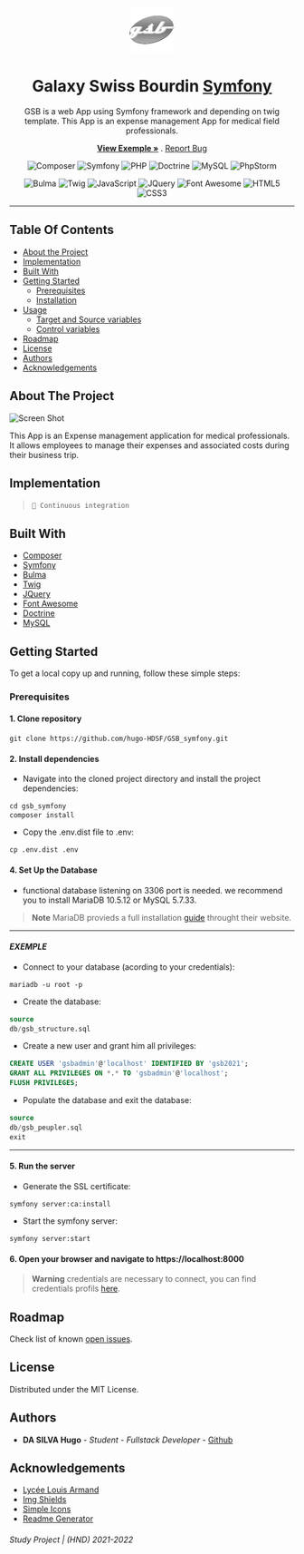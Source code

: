 <p align="center">
  <a>
    <img src="public/images/logo-icon.png" alt="Logo" width="80" >
  </a>
</p>

<h1 align="center">Galaxy Swiss Bourdin <a href="https://symfony.com/">Symfony</a></h1>

<p align="center">
  <p align="center">
      GSB is a web App using Symfony framework and depending on twig template. This App is an expense management App for medical field professionals.
  </p> 
  <p align="center">
    <a href="https://github.com/hugo-HDSF/GSB_symfony/assets/videos/blob/main/exemple.gif"><strong>View Exemple »</strong></a>
    .
    <a href="https://github.com/hugo-HDSF/GSB_symfony/issues">Report Bug</a>
  </p>
</p>

<div align="center">

![Composer](https://img.shields.io/badge/-Composer_1.11-885630?logo=composer&logoColor=white)
![Symfony](https://img.shields.io/badge/-Symfony_4.4-000000?logo=symfony&logoColor=white)
![PHP](https://img.shields.io/badge/-PHP_8.1-777BB4?logo=php&logoColor=white)
![Doctrine](https://img.shields.io/badge/-Doctrine_2.7-F05032?logo=doctrine&logoColor=white)
![MySQL](https://img.shields.io/badge/-MySQL_5.7-4479A1?logo=mysql&logoColor=white)
![PhpStorm](https://img.shields.io/badge/-PhpStorm-000000?logo=phpstorm&logoColor=white)
</div>

<div align="center">

![Bulma](https://img.shields.io/badge/-Bulma_0.9.3-00D1B2?logo=bulma&logoColor=white)
![Twig](https://img.shields.io/badge/-Twig_3.0-bfcf28?logo=twig&logoColor=black)
![JavaScript](https://img.shields.io/badge/-JavaScript-F7DF1E?logo=javascript&logoColor=black)
![JQuery](https://img.shields.io/badge/-JQuery_3.5.1-0769AD?logo=jquery&logoColor=white)
![Font Awesome](https://img.shields.io/badge/-FontAwesome-528DD7?logo=FontAwesome&logoColor=white)
![HTML5](https://img.shields.io/badge/-HTML5-E34F26?logo=html5&logoColor=white)
![CSS3](https://img.shields.io/badge/-CSS3-1572B6?logo=css3&logoColor=white)
</div>

-----

## Table Of Contents

* [About the Project](#about-the-project)
* [Implementation](#implementation)
* [Built With](#built-with)
* [Getting Started](#getting-started)
    * [Prerequisites](#prerequisites)
    * [Installation](#installation)
* [Usage](#usage)
    * [Target and Source variables](#target-and-source-variables)
    * [Control variables](#control-variables)
* [Roadmap](#roadmap)
* [License](#license)
* [Authors](#authors)
* [Acknowledgements](#acknowledgements)

## About The Project

![Screen Shot](assets/videos/exemple.gif)

This App is an Expense management application for medical professionals. It allows employees to manage their expenses and associated costs during their business trip.

## Implementation

> `🚀 Continuous integration`

## Built With

* [Composer](https://getcomposer.org/)
* [Symfony](https://symfony.com/)
* [Bulma](https://bulma.io/)
* [Twig](https://twig.symfony.com/)
* [JQuery](https://jquery.com/)
* [Font Awesome](https://fontawesome.com/)
* [Doctrine](https://www.doctrine-project.org/)
* [MySQL](https://www.mysql.com/fr/)

## Getting Started

To get a local copy up and running, follow these simple steps:

### Prerequisites

#### 1. Clone repository

```Shell
git clone https://github.com/hugo-HDSF/GSB_symfony.git
```

#### 2. Install dependencies

- Navigate into the cloned project directory and install the project dependencies:

```Shell
cd gsb_symfony
composer install
```

- Copy the .env.dist file to .env:

```Shell
cp .env.dist .env
```

#### 4. Set Up the Database

- functional database listening on 3306 port is needed. we recommend you to install MariaDB 10.5.12 or MySQL 5.7.33.

> **Note**
> MariaDB provieds a full installation [guide](https://mariadb.com/kb/en/getting-installing-and-upgrading-mariadb/) throught their website.

------

#### ___EXEMPLE___

- Connect to your database (acording to your credentials):

```Shell
mariadb -u root -p
```

- Create the database:

```sql
source
db/gsb_structure.sql
```

- Create a new user and grant him all privileges:

```sql
CREATE USER 'gsbadmin'@'localhost' IDENTIFIED BY 'gsb2021';
GRANT ALL PRIVILEGES ON *.* TO 'gsbadmin'@'localhost';
FLUSH PRIVILEGES;
```

- Populate the database and exit the database:

```sql
source
db/gsb_peupler.sql
exit
```

------

#### 5. Run the server

- Generate the SSL certificate:

```Shell
symfony server:ca:install
```

- Start the symfony server:

```Shell
symfony server:start
```

#### 6. Open your browser and navigate to https://localhost:8000

> **Warning**
> credentials are necessary to connect, you can find credentials profils [here](db/gsb_peupler.sql).

## Roadmap

Check list of known [open issues](https://github.com/hugo-HDSF/GSB_symfony/issues).

## License

Distributed under the MIT License.

## Authors

* **DA SILVA Hugo** - *Student - Fullstack Developer* - [Github](https://github.com/hugo-HDSF/)

## Acknowledgements

* [Lycée Louis Armand](https://www.larmand.fr/)
* [Img Shields](https://shields.io/)
* [Simple Icons](https://simpleicons.org/)
* [Readme Generator](https://readme.shaankhan.dev/)

###### _Study Project | (HND) 2021-2022_
